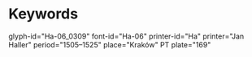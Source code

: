 # Keywords
glyph-id="Ha-06_0309"
font-id="Ha-06"
printer-id="Ha"
printer="Jan Haller"
period="1505–1525"
place="Kraków"
PT plate="169"
